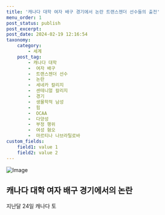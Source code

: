 ```yaml
---
title: '캐나다 대학 여자 배구 경기에서 논란 트랜스젠더 선수들의 출전'
menu_order: 1
post_status: publish
post_excerpt: 
post_date: 2024-02-19 12:16:54
taxonomy:
    category:
        - 세계
    post_tag:
        - 캐나다 대학
        -  여자 배구
        -  트랜스젠더 선수
        -  논란
        -  세네카 칼리지
        -  센테니얼 칼리지
        -  경기
        -  생물학적 남성
        -  힘
        -  OCAA
        -  다양성
        -  부정 행위
        -  여성 혐오
        -  마르티나 나브라틸로바
custom_fields:
    field1: value 1
    field2: value 2
---
```


![Image](https://imgnews.pstatic.net/image/023/2024/02/12/0003816225_001_20240212223701073.jpg?type=w647)

## 캐나다 대학 여자 배구 경기에서의 논란
지난달 24일 캐나다 토

